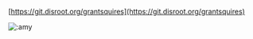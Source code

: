 [https://git.disroot.org/grantsquires](https://git.disroot.org/grantsquires)

![:amy](https://count.getloli.com/get/@:amy)
